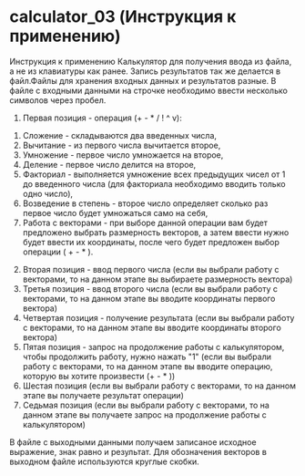 # calculator_03 (Инструкция к применению)
Инструкция к применению
Калькулятор для получения ввода из файла, а не из клавиатуры как ранее. Запись результатов так же делается в файл.Файлы для хранения входных данных и результатов разные.
В файле с входными данными на строчке необходимо ввести несколько символов через пробел.
1. Первая позиция - операция (+ - * / ! ^ v):
1) Сложение - складываются два введенных числа,
2) Вычитание - из первого числа вычитается второе,
3) Умножение - первое число умножается на второе,
4) Деление - первое число делится на второе,
5) Факториал - выполняется умножение всех предыдущих чисел от 1 до введенного числа (для факториала необходимо вводить только одно число),
6) Возведение в степень - второе число определяет сколько раз первое число будет умножаться само на себя,
7) Работа с векторами - при выборе данной операции вам будет предложено выбрать размерность векторов, а затем ввести нужно будет ввести их координаты, после чего
будет предложен выбор операции ( + - * ).
2. Вторая позиция - ввод первого числа (если вы выбрали работу с векторами, то на данном этапе вы выбираете размерность вектора)
3. Третья позиция - ввод второго числа (если вы выбрали работу с векторами, то на данном этапе вы вводите координаты первого вектора)
4. Четвертая позиция - получение результата (если вы выбрали работу с векторами, то на данном этапе вы вводите координаты второго вектора)
5. Пятая позиция - запрос на продолжение работы с калькулятором, чтобы продолжить работу, нужно нажать "1" (если вы выбрали работу с векторами,
то на данном этапе вы вводите операцию, которую вы хотите произвести (+ - * ))
6. Шестая позиция (если вы выбрали работу с векторами, то на данном этапе вы получаете результат операции)
7. Седьмая позиция (если вы выбрали работу с векторами, то на данном этапе вы получаете запрос на продолжение работы с калькулятором)

В файле с выходными данными получаем записаное исходное выражение, знак равно и результат. Для обозначения векторов в выходном файле используются круглые скобки.
